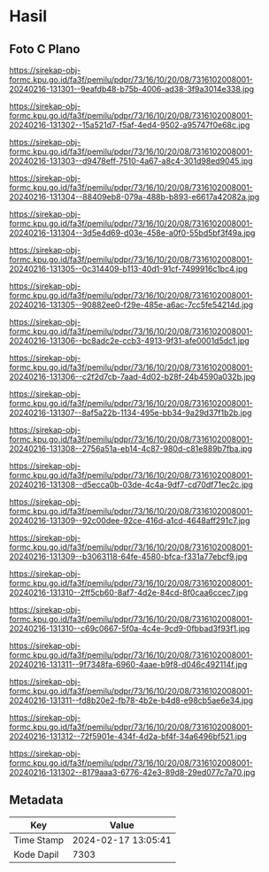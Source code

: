 # Hasil

## Foto C Plano

https://sirekap-obj-formc.kpu.go.id/fa3f/pemilu/pdpr/73/16/10/20/08/7316102008001-20240216-131301--9eafdb48-b75b-4006-ad38-3f9a3014e338.jpg

https://sirekap-obj-formc.kpu.go.id/fa3f/pemilu/pdpr/73/16/10/20/08/7316102008001-20240216-131302--15a521d7-f5af-4ed4-9502-a95747f0e68c.jpg

https://sirekap-obj-formc.kpu.go.id/fa3f/pemilu/pdpr/73/16/10/20/08/7316102008001-20240216-131303--d9478eff-7510-4a67-a8c4-301d98ed9045.jpg

https://sirekap-obj-formc.kpu.go.id/fa3f/pemilu/pdpr/73/16/10/20/08/7316102008001-20240216-131304--88409eb8-079a-488b-b893-e6617a42082a.jpg

https://sirekap-obj-formc.kpu.go.id/fa3f/pemilu/pdpr/73/16/10/20/08/7316102008001-20240216-131304--3d5e4d69-d03e-458e-a0f0-55bd5bf3f49a.jpg

https://sirekap-obj-formc.kpu.go.id/fa3f/pemilu/pdpr/73/16/10/20/08/7316102008001-20240216-131305--0c314409-b113-40d1-91cf-7499916c1bc4.jpg

https://sirekap-obj-formc.kpu.go.id/fa3f/pemilu/pdpr/73/16/10/20/08/7316102008001-20240216-131305--90882ee0-f29e-485e-a6ac-7cc5fe54214d.jpg

https://sirekap-obj-formc.kpu.go.id/fa3f/pemilu/pdpr/73/16/10/20/08/7316102008001-20240216-131306--bc8adc2e-ccb3-4913-9f31-afe0001d5dc1.jpg

https://sirekap-obj-formc.kpu.go.id/fa3f/pemilu/pdpr/73/16/10/20/08/7316102008001-20240216-131306--c2f2d7cb-7aad-4d02-b28f-24b4590a032b.jpg

https://sirekap-obj-formc.kpu.go.id/fa3f/pemilu/pdpr/73/16/10/20/08/7316102008001-20240216-131307--8af5a22b-1134-495e-bb34-9a29d37f1b2b.jpg

https://sirekap-obj-formc.kpu.go.id/fa3f/pemilu/pdpr/73/16/10/20/08/7316102008001-20240216-131308--2756a51a-eb14-4c87-980d-c81e889b7fba.jpg

https://sirekap-obj-formc.kpu.go.id/fa3f/pemilu/pdpr/73/16/10/20/08/7316102008001-20240216-131308--d5ecca0b-03de-4c4a-9df7-cd70df71ec2c.jpg

https://sirekap-obj-formc.kpu.go.id/fa3f/pemilu/pdpr/73/16/10/20/08/7316102008001-20240216-131309--92c00dee-92ce-416d-a1cd-4648aff291c7.jpg

https://sirekap-obj-formc.kpu.go.id/fa3f/pemilu/pdpr/73/16/10/20/08/7316102008001-20240216-131309--b3063118-64fe-4580-bfca-f331a77ebcf9.jpg

https://sirekap-obj-formc.kpu.go.id/fa3f/pemilu/pdpr/73/16/10/20/08/7316102008001-20240216-131310--2ff5cb60-8af7-4d2e-84cd-8f0caa6ccec7.jpg

https://sirekap-obj-formc.kpu.go.id/fa3f/pemilu/pdpr/73/16/10/20/08/7316102008001-20240216-131310--c69c0667-5f0a-4c4e-9cd9-0fbbad3f93f1.jpg

https://sirekap-obj-formc.kpu.go.id/fa3f/pemilu/pdpr/73/16/10/20/08/7316102008001-20240216-131311--9f7348fa-6960-4aae-b9f8-d046c492114f.jpg

https://sirekap-obj-formc.kpu.go.id/fa3f/pemilu/pdpr/73/16/10/20/08/7316102008001-20240216-131311--fd8b20e2-fb78-4b2e-b4d8-e98cb5ae6e34.jpg

https://sirekap-obj-formc.kpu.go.id/fa3f/pemilu/pdpr/73/16/10/20/08/7316102008001-20240216-131312--72f5901e-434f-4d2a-bf4f-34a6496bf521.jpg

https://sirekap-obj-formc.kpu.go.id/fa3f/pemilu/pdpr/73/16/10/20/08/7316102008001-20240216-131302--8179aaa3-6776-42e3-89d8-29ed077c7a70.jpg


## Metadata

| Key        | Value               |
| ---------- | ------------------- |
| Time Stamp | 2024-02-17 13:05:41 |
| Kode Dapil | 7303                |



